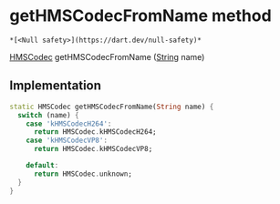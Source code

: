 


# getHMSCodecFromName method




    *[<Null safety>](https://dart.dev/null-safety)*




[HMSCodec](../../hmssdk_flutter/HMSCodec-class.md) getHMSCodecFromName
([String](https://api.flutter.dev/flutter/dart-core/String-class.html) name)








## Implementation

```dart
static HMSCodec getHMSCodecFromName(String name) {
  switch (name) {
    case 'kHMSCodecH264':
      return HMSCodec.kHMSCodecH264;
    case 'kHMSCodecVP8':
      return HMSCodec.kHMSCodecVP8;

    default:
      return HMSCodec.unknown;
  }
}
```







